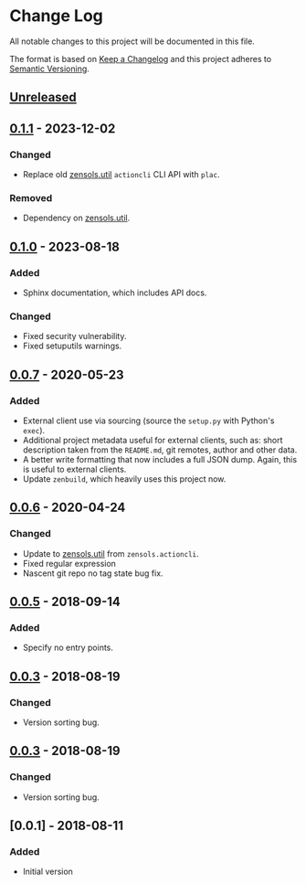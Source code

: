 # Change Log
All notable changes to this project will be documented in this file.

The format is based on [Keep a Changelog](http://keepachangelog.com/)
and this project adheres to [Semantic Versioning](http://semver.org/).


## [Unreleased]


## [0.1.1] - 2023-12-02
### Changed
- Replace old [zensols.util] `actioncli` CLI API with `plac`.

### Removed
- Dependency on [zensols.util].


## [0.1.0] - 2023-08-18
### Added
- Sphinx documentation, which includes API docs.

### Changed
- Fixed security vulnerability.
- Fixed setuputils warnings.


## [0.0.7] - 2020-05-23
### Added
- External client use via sourcing (source the `setup.py` with Python's
  `exec`).
- Additional project metadata useful for external clients, such as: short
  description taken from the `README.md`, git remotes, author and other data.
- A better write formatting that now includes a full JSON dump.  Again, this is
  useful to external clients.
- Update `zenbuild`, which heavily uses this project now.


## [0.0.6] - 2020-04-24
### Changed
- Update to [zensols.util] from `zensols.actioncli`.
- Fixed regular expression
- Nascent git repo no tag state bug fix.


## [0.0.5] - 2018-09-14
### Added
- Specify no entry points.


## [0.0.3] - 2018-08-19
### Changed
- Version sorting bug.


## [0.0.3] - 2018-08-19
### Changed
- Version sorting bug.


## [0.0.1] - 2018-08-11
### Added
- Initial version


[Unreleased]: https://github.com/plandes/zenpybuild/compare/v0.1.1...HEAD
[0.1.1]: https://github.com/plandes/zenpybuild/compare/v0.1.0...v0.1.1
[0.1.0]: https://github.com/plandes/zenpybuild/compare/v0.0.7...v0.1.0
[0.0.7]: https://github.com/plandes/zenpybuild/compare/v0.0.6...v0.0.7
[0.0.6]: https://github.com/plandes/zenpybuild/compare/v0.0.5...v0.0.6
[0.0.5]: https://github.com/plandes/zenpybuild/compare/v0.0.4...v0.0.5
[0.0.4]: https://github.com/plandes/zenpybuild/compare/v0.0.3...v0.0.4
[0.0.3]: https://github.com/plandes/zenpybuild/compare/v0.0.2...v0.0.3
[0.0.2]: https://github.com/plandes/zenpybuild/compare/v0.0.1...v0.0.2


<!-- links -->
[zensols.util]: https://github.com/plandes/util
